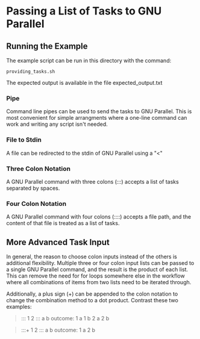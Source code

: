 
# Passing a List of Tasks to GNU Parallel

## Running the Example 

The example script can be run in this directory with the command:

    providing_tasks.sh

The expected output is available in the file expected_output.txt

### Pipe

Command line pipes can be used to send the tasks to GNU Parallel. This is most convenient for simple arrangments where a one-line command can work and writing any script isn't needed.

### File to Stdin

A file can be redirected to the stdin of GNU Parallel using a "<"

### Three Colon Notation
 
A GNU Parallel command with three colons (:::) accepts a list of tasks separated by spaces. 

### Four Colon Notation

A GNU Parallel command with four colons (::::) accepts a file path, and the content of that file is treated as a list of tasks.

## More Advanced Task Input

In general, the reason to choose colon inputs instead of the others is additional flexibility. Multiple three or four colon input lists can be passed to a single GNU Parallel command, and the result is the product of each list. This can remove the need for for loops somewhere else in the workflow where all combinations of items from two lists need to be iterated through. 

Additionally, a plus sign (+) can be appended to the colon notation to change the combination method to a dot product. Contrast these two examples:

> ::: 1 2 ::: a b
> outcome:
> 1 a
> 1 b
> 2 a
> 2 b

> :::+ 1 2 ::: a b
> outcome:
> 1 a
> 2 b

